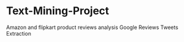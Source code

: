 # Text-Mining-Project
Amazon and flipkart product reviews analysis
Google Reviews 
Tweets Extraction
